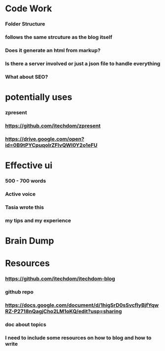 # Code Work
### Folder Structure
### follows the same strcuture as the blog itself
### Does it generate an html from markup?
### Is there a server involved or just a json file to handle everything
### What about SEO?
# potentially uses
### zpresent

### https://github.com/itechdom/zpresent
### https://drive.google.com/open?id=0B9tPYCpuqoIrZFlvQWI0Y2o1eFU
# Effective ui
### 500 - 700 words
### Active voice
### Tasia wrote this
### my tips and my experience
# Brain Dump

# Resources
### https://github.com/itechdom/itechdom-blog
### github repo
### https://docs.google.com/document/d/1higSrD0sSvcfIyBjfYqwRZ-P2718nQagjCho2LM1oKQ/edit?usp=sharing
### doc about topics
### I need to include some resources on how to blog and how to write
